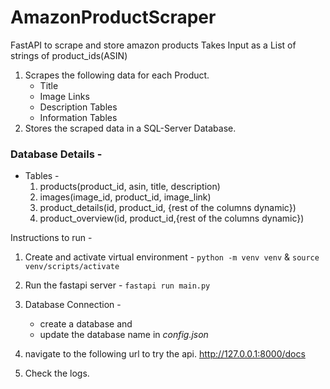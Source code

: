 # AmazonProductScraper
FastAPI to scrape and store amazon products
Takes Input as a List of strings of product_ids(ASIN)

1. Scrapes the following data for each Product.
    - Title
    - Image Links
    - Description Tables
    - Information Tables
2. Stores the scraped data in a SQL-Server Database.

### Database Details - 
* Tables - 
    1. products(product_id, asin, title, description)
    2. images(image_id, product_id, image_link)
    3. product_details(id, product_id, {rest of the columns dynamic})
    4. product_overview(id, product_id,{rest of the columns dynamic})


Instructions to run - 
1. Create and activate virtual environment -
    `python -m venv venv` & `source venv/scripts/activate`
2. Run the fastapi server -
    `fastapi run main.py`
3. Database Connection -
    - create a database and 
    - update the database name in *config.json*
4. navigate to the following url to try the api. http://127.0.0.1:8000/docs 
   
5. Check the logs. 
